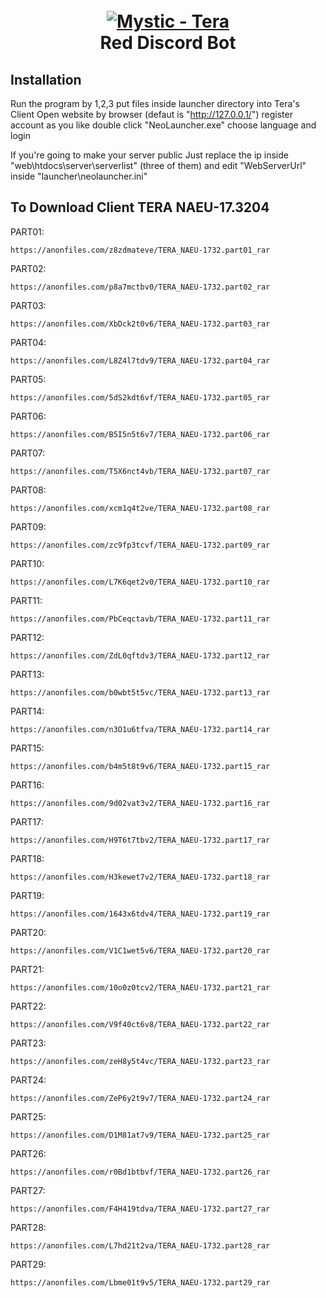 <h1 align="center">
  <br>
  <a href="https://github.com/Zheity/Mystic-Tera"><img src="https://s2.glbimg.com/1_auXteUkHJ3fvyX620b2sCGKy0=/0x0:1280x720/984x0/smart/filters:strip_icc()/i.s3.glbimg.com/v1/AUTH_08fbf48bc0524877943fe86e43087e7a/internal_photos/bs/2018/F/O/HYlA2NRomYBY9M5Jxfzw/tera.jpg" alt="Mystic - Tera "></a>
  <br>
  Red Discord Bot
  <br>
</h1>

## Installation
Run the program by 1,2,3
put files inside launcher directory into Tera's Client
Open website by browser (defaut is "http://127.0.0.1/")
register account as you like
double click "NeoLauncher.exe" choose language and login

If you're going to make your server public
Just replace the ip inside "web\htdocs\server\serverlist" (three of them)
and edit "WebServerUrl" inside "launcher\neolauncher.ini"


## To Download Client TERA NAEU-17.3204
PART01:
```
https://anonfiles.com/z8zdmateve/TERA_NAEU-1732.part01_rar
```
PART02: 
```
https://anonfiles.com/p8a7mctbv0/TERA_NAEU-1732.part02_rar
```
PART03: 
```
https://anonfiles.com/XbDck2t0v6/TERA_NAEU-1732.part03_rar
```
PART04: 
```
https://anonfiles.com/L8Z4l7tdv9/TERA_NAEU-1732.part04_rar
```
PART05: 
```
https://anonfiles.com/5dS2kdt6vf/TERA_NAEU-1732.part05_rar
```
PART06: 
```
https://anonfiles.com/B5I5n5t6v7/TERA_NAEU-1732.part06_rar
```
PART07: 
```
https://anonfiles.com/T5X6nct4vb/TERA_NAEU-1732.part07_rar
```
PART08: 
```
https://anonfiles.com/xcm1q4t2ve/TERA_NAEU-1732.part08_rar
```
PART09: 
```
https://anonfiles.com/zc9fp3tcvf/TERA_NAEU-1732.part09_rar
```
PART10: 
```
https://anonfiles.com/L7K6qet2v0/TERA_NAEU-1732.part10_rar
```
PART11: 
```
https://anonfiles.com/PbCeqctavb/TERA_NAEU-1732.part11_rar
```
PART12: 
```
https://anonfiles.com/ZdL0qftdv3/TERA_NAEU-1732.part12_rar
```
PART13: 
```
https://anonfiles.com/b0wbt5t5vc/TERA_NAEU-1732.part13_rar
```
PART14: 
```
https://anonfiles.com/n3O1u6tfva/TERA_NAEU-1732.part14_rar
```
PART15: 
```
https://anonfiles.com/b4m5t8t9v6/TERA_NAEU-1732.part15_rar
```
PART16: 
```
https://anonfiles.com/9d02vat3v2/TERA_NAEU-1732.part16_rar
```
PART17: 
```
https://anonfiles.com/H9T6t7tbv2/TERA_NAEU-1732.part17_rar
```
PART18: 
```
https://anonfiles.com/H3kewet7v2/TERA_NAEU-1732.part18_rar
```
PART19: 
```
https://anonfiles.com/1643x6tdv4/TERA_NAEU-1732.part19_rar
```
PART20: 
```
https://anonfiles.com/V1C1wet5v6/TERA_NAEU-1732.part20_rar
```
PART21: 
```
https://anonfiles.com/10o0z0tcv2/TERA_NAEU-1732.part21_rar
```
PART22: 
```
https://anonfiles.com/V9f40ct6v8/TERA_NAEU-1732.part22_rar
```
PART23: 
```
https://anonfiles.com/zeH8y5t4vc/TERA_NAEU-1732.part23_rar
```
PART24: 
```
https://anonfiles.com/ZeP6y2t9v7/TERA_NAEU-1732.part24_rar
```
PART25: 
```
https://anonfiles.com/D1M81at7v9/TERA_NAEU-1732.part25_rar
```
PART26: 
```
https://anonfiles.com/r0Bd1btbvf/TERA_NAEU-1732.part26_rar
```
PART27: 
```
https://anonfiles.com/F4H419tdva/TERA_NAEU-1732.part27_rar
```
PART28: 
```
https://anonfiles.com/L7hd21t2va/TERA_NAEU-1732.part28_rar
```
PART29: 
```
https://anonfiles.com/Lbme01t9v5/TERA_NAEU-1732.part29_rar
```
